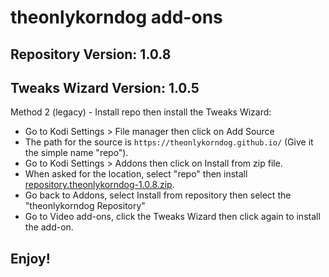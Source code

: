 # theonlykorndog add-ons
## Repository Version:    1.0.8
## Tweaks Wizard Version: 1.0.5


Method 2 (legacy) - Install repo then install the Tweaks Wizard:

<p align="left">
  <ul>
    <li>Go to Kodi Settings > File manager then click on Add Source</li>
    <li>The path for the source is <code>https://theonlykorndog.github.io/</code> (Give it the simple name "repo").</li>
    <li>Go to Kodi Settings > Addons then click on Install from zip file.</li>
    <li>When asked for the location, select "repo" then install <a href="repository.theonlykorndog-1.0.8.zip">repository.theonlykorndog-1.0.8.zip</a>.</li>
    <li>Go back to Addons, select Install from repository then select the "theonlykorndog Repository"</li>
    <li>Go to Video add-ons, click the Tweaks Wizard then click again to install the add-on.</li>
  </ul>
</p>

## Enjoy!

